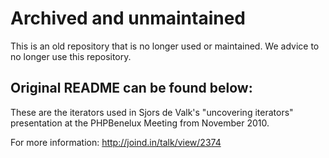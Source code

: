 # Archived and unmaintained

This is an old repository that is no longer used or maintained. We advice to no longer use this repository.

## Original README can be found below:

These are the iterators used in Sjors de Valk's "uncovering iterators" presentation at the PHPBenelux Meeting from November 2010.

For more information:
http://joind.in/talk/view/2374

